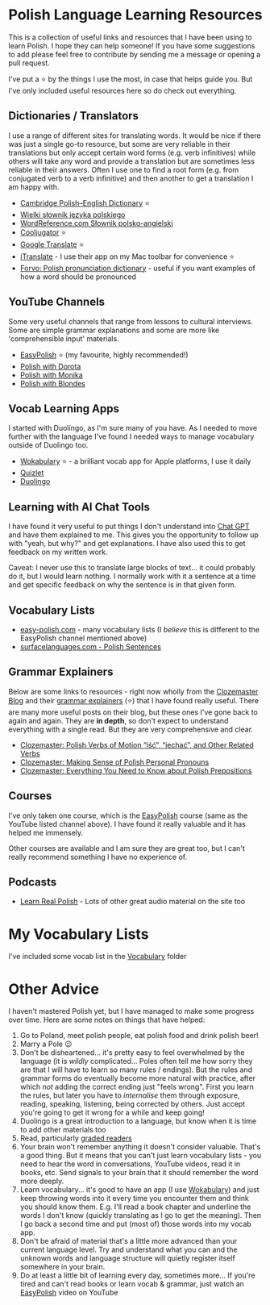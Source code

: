 # Polish Language Learning Resources

This is a collection of useful links and resources that I have been using to learn Polish. I hope they can help someone! If you have some suggestions to add please feel free to contribute by sending me a message or opening a pull request. 

I've put a ⭐ by the things I use the most, in case that helps guide you. But I've only included useful resources here so do check out everything.

## Dictionaries / Translators

I use a range of different sites for translating words. It would be nice if there was just a single go-to resource, but some are very reliable in their translations but only accept certain word forms (e.g. verb infinitives) while others will take any word and provide a translation but are sometimes less reliable in their answers. Often I use one to find a root form (e.g. from conjugated verb to a verb infinitive) and then another to get a translation I am happy with. 

* [Cambridge Polish–English Dictionary](https://dictionary.cambridge.org/dictionary/polish-english/) ⭐
* [Wielki słownik języka polskiego](https://wsjp.pl/) 
* [WordReference.com Słownik polsko-angielski](https://www.wordreference.com/plen/) 
* [Cooljugator](https://cooljugator.com/pl) ⭐
* [Google Translate](https://translate.google.co.uk/?sl=pl&tl=en&op=translate) ⭐
* [iTranslate](https://itranslate.com/) - I use their app on my Mac toolbar for convenience ⭐
* [Forvo: Polish pronunciation dictionary](https://forvo.com/languages/pl/) - useful if you want examples of how a word should be pronounced

## YouTube Channels

Some very useful channels that range from lessons to cultural interviews. Some are simple grammar explanations and some are more like 'comprehensible input' materials.

* [EasyPolish](https://www.youtube.com/@EasyPolish) ⭐ (my favourite, highly recommended!) 
* [Polish with Dorota](https://www.youtube.com/@PolishwithDorota)
* [Polish with Monika](https://www.youtube.com/@PolishwithMonika)
* [Polish with Blondes](https://www.youtube.com/@polishwithblondes)

## Vocab Learning Apps

I started with Duolingo, as I'm sure many of you have. As I needed to move further with the language I've found I needed ways to manage vocabulary outside of Duolingo too.

* [Wokabulary](https://wokabulary.com) ⭐ - a brilliant vocab app for Apple platforms, I use it daily 
* [Quizlet](https://quizlet.com/)
* [Duolingo](https://www.duolingo.com)

## Learning with AI Chat Tools

I have found it very useful to put things I don't understand into [Chat GPT](https://chat.openai.com/) and have them explained to me. This gives you the opportunity to follow up with "yeah, but why?" and get explanations. I have also used this to get feedback on my written work.

Caveat: I never use this to translate large blocks of text... it could probably do it, but I would learn nothing. I normally work with it a sentence at a time and get specific feedback on why the sentence is in that given form.

## Vocabulary Lists

* [easy-polish.com](https://easy-polish.com/en/) - many vocabulary lists (I _believe_ this is different to the EasyPolish channel mentioned above)
* [surfacelanguages.com - Polish Sentences](https://www.surfacelanguages.com/sentences/polishsentences.html#phrases)

## Grammar Explainers

Below are some links to resources - right now wholly from the [Clozemaster Blog](https://blog.clozemaster.com/topics/learn-polish/) and their [grammar explainers](https://www.clozemaster.com/blog/topics/learn-polish/polish-grammar/) (⭐) that I have found really useful. There are many more useful posts on their blog, but these ones I've gone back to again and again. They are **in depth**, so don't expect to understand everything with a single read. But they are very comprehensive and clear.

* [Clozemaster: Polish Verbs of Motion “iść”, “jechać”, and Other Related Verbs](https://www.clozemaster.com/blog/polish-verbs-of-motion/)
* [Clozemaster: Making Sense of Polish Personal Pronouns](https://www.clozemaster.com/blog/polish-personal-pronouns/)
* [Clozemaster: Everything You Need to Know about Polish Prepositions](https://www.clozemaster.com/blog/polish-prepositions/)

## Courses

I've only taken one course, which is the [EasyPolish](https://www.easypolish.org/courses) course (same as the YouTube listed channel above). I have found it really valuable and it has helped me immensely.

Other courses are available and I am sure they are great too, but I can't really recommend something I have no experience of.

## Podcasts

* [Learn Real Polish](https://realpolish.pl/) - Lots of other great audio material on the site too

# My Vocabulary Lists

I've included some vocab list in the [Vocabulary](Vocabulary) folder

# Other Advice

I haven't mastered Polish yet, but I have managed to make some progress over time. Here are some notes on things that have helped:

1. Go to Poland, meet polish people, eat polish food and drink polish beer!
2. Marry a Pole 😉
3. Don't be disheartened... it's pretty easy to feel overwhelmed by the language (it is _wildly_ complicated... Poles often tell me how sorry they are that I will have to learn so many rules / endings). But the rules and grammar forms do eventually become more natural with practice, after which _not_ adding the correct ending just "feels wrong". First you learn the rules, but later you have to _internalise_ them through exposure, reading, speaking, listening, being corrected by others. Just accept you're going to get it wrong for a while and keep going!
4. Duolingo is a great introduction to a language, but know when it is time to add other materials too
5. Read, particularly [graded readers](https://en.wikipedia.org/wiki/Graded_reader)
6. Your brain won't remember anything it doesn't consider valuable. That's a good thing. But it means that you can't just learn vocabulary lists - you need to hear the word in conversations, YouTube videos, read it in books, etc. Send signals to your brain that it should remember the word more deeply.
7. Learn vocabulary... it's good to have an app (I use [Wokabulary](https://wokabulary.com)) and just keep throwing words into it every time you encounter them and think you should know them. E.g. I'll read a book chapter and underline the words I don't know (quickly translating as I go to get the meaning). Then I go back a second time and put (most of) those words into my vocab app.
8. Don't be afraid of material that's a little more advanced than your current language level. Try and understand what you can and the unknown words and language structure will quietly register itself somewhere in your brain.
9. Do at least a little bit of learning every day, sometimes more... If you're tired and can't read books or learn vocab & grammar, just watch an [EasyPolish](https://www.youtube.com/@EasyPolish) video on YouTube
